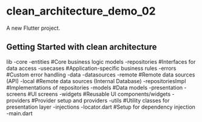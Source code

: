 # clean_architecture_demo_02

A new Flutter project.

## Getting Started with clean architecture

lib
-core
-entities      #Core business logic models
-repositories  #Interfaces for data access
-usecases      #Application-specific business rules
-errors        #Custom error handling
-data
-datasources
-remote         #Remote data sources (API)
-local          #Remote data sources (Internal Database)
-repositoriesImpl  #Implementations of repositories
-models             #Data models
-presentation
-screens            #UI screens
-widgets            #Reusable UI components/widgets
-providers          #Provider setup and providers
-utils              #Utility classes for presentation layer
-injections
-locator.dart       #Setup for dependency injection
-main.dart




